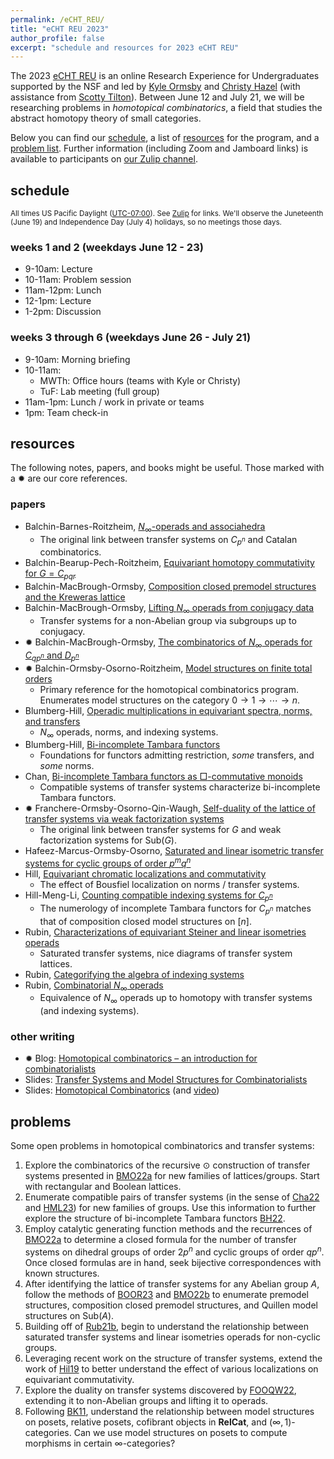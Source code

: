```yaml
---
permalink: /eCHT_REU/
title: "eCHT REU 2023"
author_profile: false
excerpt: "schedule and resources for 2023 eCHT REU"
---
```


The 2023 [eCHT REU](https://s.wayne.edu/echt/reu-2023/) is an online Research Experience for Undergraduates supported by the NSF and led by [Kyle Ormsby](https://kyleormsby.github.io) and [Christy Hazel](https://www.math.ucla.edu/~chazel/) (with assistance from [Scotty Tilton](https://mathweb.ucsd.edu/~stilton/)). Between June 12 and July 21, we will be researching problems in *homotopical combinatorics*, a field that studies the abstract homotopy theory of small categories.

Below you can find our [schedule](#schedule), a list of [resources](#resources) for the program, and a [problem list](#problems). Further information (including Zoom and Jamboard links) is available to participants on [our Zulip channel](https://echt-reu-23.zulipchat.com/).

## schedule
<sub>All times US Pacific Daylight ([UTC-07:00](https://www.timeanddate.com/worldclock/timezone/utc-7)). See [Zulip](https://echt-reu-23.zulipchat.com/) for links. We'll observe the Juneteenth (June 19) and Independence Day (July 4) holidays, so no meetings those days.</sub>

### weeks 1 and 2 (weekdays June 12 - 23)

* 9-10am: Lecture
* 10-11am: Problem session
* 11am-12pm: Lunch
* 12-1pm: Lecture
* 1-2pm: Discussion

### weeks 3 through 6 (weekdays June 26 - July 21)

* 9-10am: Morning briefing
* 10-11am:
  - MWTh: Office hours (teams with Kyle or Christy)
  - TuF: Lab meeting (full group)
* 11am-1pm: Lunch / work in private or teams
* 1pm: Team check-in

## resources
The following notes, papers, and books might be useful. Those marked with a ✹ are our core references.

### papers
  - Balchin-Barnes-Roitzheim, [$N_\infty$-operads and associahedra](https://arxiv.org/abs/1905.03797)
    - The original link between transfer systems on $C_{p^n}$ and Catalan combinatorics.
  - Balchin-Bearup-Pech-Roitzheim, [Equivariant homotopy commutativity for  $G=C_{pqr}$](https://arxiv.org/abs/2001.05815)
  - Balchin-MacBrough-Ormsby, [Composition closed premodel structures and the Kreweras lattice](https://arxiv.org/abs/2209.03454)
  - Balchin-MacBrough-Ormsby, [Lifting $N_\infty$ operads from conjugacy data](https://arxiv.org/abs/2209.06798)
    - Transfer systems for a non-Abelian group via subgroups up to conjugacy.
  - ✹ Balchin-MacBrough-Ormsby, [The combinatorics of $N_\infty$ operads for $C_{qp^n}$ and $D_{p^n}$](https://arxiv.org/abs/2209.06992)
  - ✹ Balchin-Ormsby-Osorno-Roitzheim, [Model structures on finite total orders](https://arxiv.org/abs/2109.07803)
    - Primary reference for the homotopical combinatorics program. Enumerates model structures on the category $0\to 1\to \cdots \to n$.
  - Blumberg-Hill, [Operadic multiplications in equivariant spectra, norms, and transfers](https://arxiv.org/abs/1309.1750)
    - $N_\infty$ operads, norms, and indexing systems.
  - Blumberg-Hill, [Bi-incomplete Tambara functors](https://arxiv.org/abs/2104.10521)
    - Foundations for functors admitting restriction, *some* transfers, and *some* norms.
  - Chan, [Bi-incomplete Tambara functors as $\Box$-commutative monoids](https://arxiv.org/abs/2208.05555)
    - Compatible systems of transfer systems characterize bi-incomplete Tambara functors.
  - ✹ Franchere-Ormsby-Osorno-Qin-Waugh, [Self-duality of the lattice of transfer systems via weak factorization systems](https://arxiv.org/abs/2102.04415)
    - The original link between transfer systems for $G$ and weak factorization systems for Sub($G$).
  - Hafeez-Marcus-Ormsby-Osorno, [Saturated and linear isometric transfer systems for cyclic groups of order $p^mq^n$](https://arxiv.org/abs/2109.08210)
  - Hill, [Equivariant chromatic localizations and commutativity](https://arxiv.org/abs/1708.03017)
    - The effect of Bousfiel localization on norms / transfer systems.
  - Hill-Meng-Li, [Counting compatible indexing systems for  $C_{p^n}$](https://arxiv.org/abs/2212.11250)
    - The numerology of incomplete Tambara functors for $C_{p^n}$ matches that of composition closed model structures on $[n]$.
  - Rubin, [Characterizations of equivariant Steiner and linear isometries operads](https://arxiv.org/abs/1903.08723)
    - Saturated transfer systems, nice diagrams of transfer system lattices.
  - Rubin, [Categorifying the algebra of indexing systems](https://arxiv.org/abs/1909.11739)
  - Rubin, [Combinatorial $N_\infty$ operads](https://arxiv.org/abs/1705.03585)
    - Equivalence of $N_\infty$ operads up to homotopy with transfer systems (and indexing systems).

### other writing
  - ✹ Blog: [Homotopical combinatorics – an introduction for combinatorialists](https://kyleormsby.github.io/posts/2021/09/homotopical-combinatorics/)
  - Slides: [Transfer Systems and Model Structures for Combinatorialists](https://kyleormsby.github.io/files/UW_Combo.pdf)
  - Slides: [Homotopical Combinatorics](https://kyleormsby.github.io/files/UW_Htpy_Combo.pdf) (and [video](https://youtu.be/UNDN5gUTPZY))

## problems
Some open problems in homotopical combinatorics and transfer systems:

1. Explore the combinatorics of the recursive $\odot$ construction of transfer systems presented in [BMO22a](https://arxiv.org/abs/2209.06992) for new families of lattices/groups. Start with rectangular and Boolean lattices.
2. Enumerate compatible pairs of transfer systems (in the sense of [Cha22](https://arxiv.org/abs/2208.05555) and [HML23](https://arxiv.org/abs/2212.11250)) for new families of groups. Use this information to further explore the structure of bi-incomplete Tambara functors [BH22](https://arxiv.org/abs/2104.10521).
3. Employ catalytic generating function methods and the recurrences of [BMO22a](https://arxiv.org/abs/2209.06992) to determine a closed formula for the number of transfer systems on dihedral groups of order $2p^n$ and cyclic groups of order $qp^n$. Once closed formulas are in hand, seek bijective correspondences with known structures.
4. After identifying the lattice of transfer systems for any Abelian group $A$, follow the methods of [BOOR23](https://arxiv.org/abs/2109.07803) and [BMO22b](https://arxiv.org/abs/2209.03454) to enumerate premodel structures, composition closed premodel structures, and Quillen model structures on Sub($A$).
5. Building off of [Rub21b](https://arxiv.org/abs/1903.08723), begin to understand the relationship between saturated transfer systems and linear isometries operads for non-cyclic groups.
6. Leveraging recent work on the structure of transfer systems, extend the work of [Hil19](https://arxiv.org/abs/1708.03017) to better understand the effect of various localizations on equivariant commutativity.
7. Explore the duality on transfer systems discovered by [FOOQW22](https://arxiv.org/abs/2102.04415), extending it to non-Abelian groups and lifting it to operads.
8. Following [BK11](https://arxiv.org/abs/1011.1691), understand the relationship between model structures on posets, relative posets, cofibrant objects in **RelCat**, and $(\infty,1)$-categories. Can we use model structures on posets to compute morphisms in certain $\infty$-categories?

